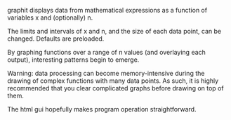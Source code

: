 graphit displays data from mathematical expressions as a function of variables x and (optionally) n. 

The limits and intervals of x and n, and the size of each data point, can be changed. Defaults are preloaded. 

By graphing functions over a range of n values (and overlaying each output), interesting patterns begin to emerge. 

Warning: data processing can become memory-intensive during the drawing of complex functions with many data points. As such, it is highly recommended that you clear complicated graphs before drawing on top of them. 

The html gui hopefully makes program operation straightforward. 